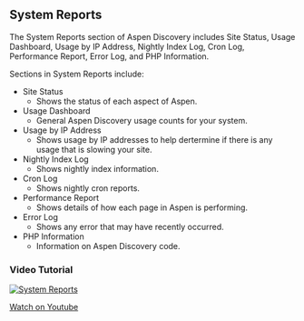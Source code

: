 ## System Reports

The System Reports section of Aspen Discovery includes Site Status, Usage Dashboard, Usage by IP Address, Nightly Index Log, Cron Log, Performance Report, Error Log, and PHP Information.

Sections in System Reports include:

- Site Status
  - Shows the status of each aspect of Aspen.
- Usage Dashboard
  - General Aspen Discovery usage counts for your system.
- Usage by IP Address
  - Shows usage by IP addresses to help dertermine if there is any usage that is slowing your site.
- Nightly Index Log
  - Shows nightly index information.
- Cron Log
  - Shows nightly cron reports.
- Performance Report
  - Shows details of how each page in Aspen is performing.
- Error Log
  - Shows any error that may have recently occurred.
- PHP Information
  - Information on Aspen Discovery code.


### Video Tutorial

[![System Reports](/manual/images/System-Admin-System-Reports.jpg)](https://youtu.be/yfmmSB7J_s4)

[Watch on Youtube](https://youtu.be/yfmmSB7J_s4)
